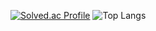 [![Solved.ac Profile](http://mazassumnida.wtf/api/generate_badge?boj=junnyange)](https://solved.ac/junnyange)
![Top Langs](https://github-readme-stats.vercel.app/api/top-langs/?username=junnyange&layout=Demo&theme=dark)
